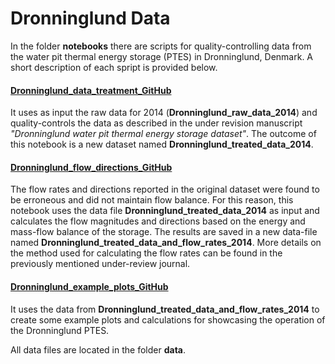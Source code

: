 # Dronninglund Data

In the folder **notebooks** there are scripts for quality-controlling data from the water pit thermal energy storage (PTES) in Dronninglund, Denmark. A short description of each spript is provided below.

#### [Dronninglund_data_treatment_GitHub](https://github.com/PitStorages/DronninglundData/blob/main/notebooks/Dronninglund_data_treatment_GitHub.ipynb)

It uses as input the raw data for 2014 (**Dronninglund_raw_data_2014**) and quality-controls the data as described in the under revision manuscript *"Dronninglund water pit thermal energy storage dataset"*. The outcome of this notebook is a new dataset named **Dronninglund_treated_data_2014**.


#### [Dronninglund_flow_directions_GitHub](https://github.com/PitStorages/DronninglundData/blob/main/notebooks/Dronninglund_flow_directions_GitHub.ipynb)

The flow rates and directions reported in the original dataset were found to be erroneous and did not maintain flow balance. For this reason, this notebook uses the data file **Dronninglund_treated_data_2014** as input and calculates the flow magnitudes and directions based on the energy and mass-flow balance of the storage. The results are saved in a new data-file named **Dronninglund_treated_data_and_flow_rates_2014**. More details on the method used for calculating the flow rates can be found in the previously mentioned under-review journal.


#### [Dronninglund_example_plots_GitHub](https://github.com/PitStorages/DronninglundData/blob/main/notebooks/Dronninglund_example_plots_GitHub.ipynb)

It uses the data from **Dronninglund_treated_data_and_flow_rates_2014** to create some example plots and calculations for showcasing the operation of the Dronninglund PTES.


All data files are located in the folder **data**.
